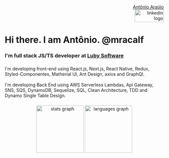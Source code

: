 
<div align="right">

<div class="badge-base LI-profile-badge" data-locale="en_US" data-size="medium" data-theme="dark" data-type="VERTICAL" data-vanity="mracalf" data-version="v1"><a class="badge-base__link LI-simple-link" href="https://br.linkedin.com/in/mracalf?trk=profile-badge">Antônio Araújo</a></div>
              
              

  <a href="https://www.linkedin.com/in/mracalf/" target="_blank">
    <img src="https://raw.githubusercontent.com/maurodesouza/profile-readme-generator/master/src/assets/icons/social/linkedin/default.svg" width="92" height="40" alt="linkedin logo"  />
  </a>
    
</div>

###

# Hi there. I am Antônio. @mracalf

### I'm full stack JS/TS developer at [Luby Software](https://luby.com.br/)

###

<p align="left">I'm developing front-end using React.js, Next.js, React Native, Redux, Styled-Componentes, Matherial UI, Ant Design, axios and GraphQl.<br><br>I'm developing Back End using AWS Serverless Lambdas, Api Gateway, SNS, SQS, DynamoDB, Sequelize, SQL, Clean Architecture, TDD and Dynamo Single Table Design.</p>

###

<div align="center">

  <img src="https://github-readme-stats.vercel.app/api?hide_title=false&hide_rank=false&show_icons=true&include_all_commits=true&count_private=true&disable_animations=false&theme=dracula&locale=en&hide_border=false&username=mracalf" height="150" alt="stats graph"  />
  <img src="https://github-readme-stats.vercel.app/api/top-langs?locale=en&hide_title=false&layout=compact&card_width=320&langs_count=5&theme=dracula&hide_border=false&username=mracalf" height="150" alt="languages graph"  />
</div>

###
